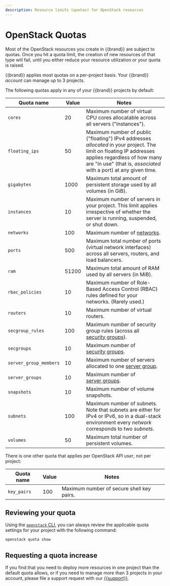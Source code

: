 ```yaml
---
description: Resource limits (quotas) for OpenStack resources
---
```

# OpenStack Quotas

Most of the OpenStack resources you create in {{brand}} are subject to quotas.
Once you hit a quota limit, the creation of new resources of that type will fail, until you either reduce your resource utilization or your quota is raised.

{{brand}} applies most quotas on a per-project basis. Your {{brand}} _account_ can manage up to 3 projects.

The following quotas apply in any of your {{brand}} projects by default:

| Quota name             | Value            | Notes                 |
| -------------          | ---------------- | --------------------- |
| `cores`                | 20               | Maximum number of virtual CPU cores allocatable across all servers ("instances"). |
| `floating_ips`         | 50               | Maximum number of public ("floating") IPv4 addresses *allocated* in your project. The limit on floating IP addresses applies regardless of how many are "in use" (that is, *associated* with a port) at any given time. |
| `gigabytes`            | 1000             | Maximum total amount of persistent storage used by all volumes (in GiB). |
| `instances`            | 10               | Maximum number of servers in your project. This limit applies irrespective of whether the server is running, suspended, or shut down. |
| `networks`             | 100              | Maximum number of [networks](../../howto/openstack/neutron/new-network.md). |
| `ports`                | 500              | Maximum total number of ports (virtual network interfaces) across all servers, routers, and load balancers. |
| `ram`                  | 51200            | Maximum total amount of RAM used by all servers (in MiB). |
| `rbac_policies`        | 10               | Maximum number of Role-Based Access Control (RBAC) rules defined for your networks. (Rarely used.) |
| `routers`              | 10               | Maximum number of virtual routers. |
| `secgroup_rules`       | 100              | Maximum number of security group rules (across all [security groups](../../howto/openstack/neutron/create-security-groups.md)). |
| `secgroups`            | 10               | Maximum number of [security groups](../../howto/openstack/neutron/create-security-groups.md). |
| `server_group_members` | 10               | Maximum number of servers allocated to one [server group](../../howto/openstack/nova/server-group.md). |
| `server_groups`        | 10               | Maximum number of [server groups](../../howto/openstack/nova/server-group.md). |
| `snapshots`            | 10               | Maximum number of volume snapshots. |
| `subnets`              | 100              | Maximum number of subnets. Note that subnets are either for IPv4 or IPv6, so in a dual-stack environment every *network* corresponds to two *subnets*. |                                                                                                  |
| `volumes`              | 50               | Maximum total number of persistent volumes. |

There is one other quota that applies per OpenStack API *user*, not per project:

| Quota name             | Value            | Notes                 |
| -------------          | ---------------- | --------------------- |
| `key_pairs`            | 100              | Maximum number of secure shell key pairs. |

## Reviewing your quota

Using the [`openstack` CLI](../../howto/getting-started/enable-openstack-cli.md), you can always review the applicable quota settings for your project with the following command:

```bash
openstack quota show
```

## Requesting a quota increase

If you find that you need to deploy more resources in one project than the default quota allows, or if you need to manage more than 3 projects in your account, please file a support request with our [{{support}}](https://{{support_domain}}).
